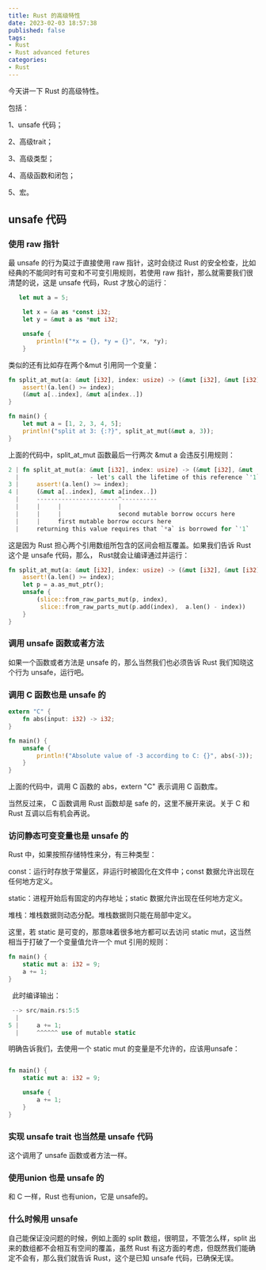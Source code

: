 ```yaml
---
title: Rust 的高级特性
date: 2023-02-03 18:57:38
published: false
tags:
- Rust
- Rust advanced fetures
categories:
- Rust
---
```


今天讲一下 Rust 的高级特性。

包括：

1、unsafe 代码；

2、高级trait；

3、高级类型；

4、高级函数和闭包；

5、宏。

<!--more-->

## unsafe 代码

### 使用 raw 指针

最 unsafe 的行为莫过于直接使用 raw 指针，这时会绕过 Rust 的安全检查，比如经典的不能同时有可变和不可变引用规则，若使用 raw 指针，那么就需要我们很清楚的说，这是 unsafe 代码，Rust 才放心的运行：

```rust
   let mut a = 5;

    let x = &a as *const i32;
    let y = &mut a as *mut i32;

    unsafe {
        println!("*x = {}, *y = {}", *x, *y);
    }
```

类似的还有比如存在两个&mut 引用同一个变量：

```rust
fn split_at_mut(a: &mut [i32], index: usize) -> (&mut [i32], &mut [i32]) {
    assert!(a.len() >= index);
    (&mut a[..index], &mut a[index..])
}

fn main() {
    let mut a = [1, 2, 3, 4, 5];
    println!("split at 3: {:?}", split_at_mut(&mut a, 3));
}
```

上面的代码中，split_at_mut 函数最后一行两次 &mut a 会违反引用规则：

```rust
2 | fn split_at_mut(a: &mut [i32], index: usize) -> (&mut [i32], &mut [i32]) {
  |                    - let's call the lifetime of this reference `'1`
3 |     assert!(a.len() >= index);
4 |     (&mut a[..index], &mut a[index..])
  |     -----------------------^----------
  |     |     |                |
  |     |     |                second mutable borrow occurs here
  |     |     first mutable borrow occurs here
  |     returning this value requires that `*a` is borrowed for `'1`
```

这是因为 Rust 担心两个引用数组所包含的区间会相互覆盖。如果我们告诉 Rust 这个是 unsafe 代码，那么， Rust就会让编译通过并运行：

```rust
fn split_at_mut(a: &mut [i32], index: usize) -> (&mut [i32], &mut [i32]) {
    assert!(a.len() >= index);
    let p = a.as_mut_ptr();
    unsafe {
        (slice::from_raw_parts_mut(p, index),
         slice::from_raw_parts_mut(p.add(index),  a.len() - index))
    }
}
```



### 调用 unsafe 函数或者方法

如果一个函数或者方法是 unsafe 的，那么当然我们也必须告诉 Rust 我们知晓这个行为 unsafe，运行吧。



### 调用 C 函数也是 unsafe 的

```rust
extern "C" {
    fn abs(input: i32) -> i32;
}

fn main() {
    unsafe {
        println!("Absolute value of -3 according to C: {}", abs(-3));
    }
}
```

上面的代码中，调用 C 函数的 abs，extern "C" 表示调用 C 函数库。

当然反过来， C 函数调用 Rust 函数却是 safe 的，这里不展开来说。关于 C 和 Rust 互调以后有机会再说。



### 访问静态可变变量也是 unsafe 的

Rust 中，如果按照存储特性来分，有三种类型：

const：运行时存放于常量区，非运行时被固化在文件中；const 数据允许出现在任何地方定义。

static：进程开始后有固定的内存地址；static 数据允许出现在任何地方定义。

堆栈：堆栈数据则动态分配。堆栈数据则只能在局部中定义。

这里，若 static 是可变的，那意味着很多地方都可以去访问 static mut，这当然相当于打破了一个变量值允许一个 mut 引用的规则：

```rust
fn main() {
    static mut a: i32 = 9;
    a += 1;
}
```

  此时编译输出：

```rust
 --> src/main.rs:5:5
  |
5 |     a += 1;
  |     ^^^^^^ use of mutable static
```

明确告诉我们，去使用一个 static mut 的变量是不允许的，应该用unsafe：

```rust

fn main() {
    static mut a: i32 = 9;

    unsafe {
        a += 1;
    }
}
```



### 实现 unsafe trait 也当然是 unsafe 代码

 这个调用了 unsafe 函数或者方法一样。



### 使用union 也是 unsafe 的

和 C 一样，Rust 也有union，它是 unsafe的。



### 什么时候用 unsafe

自己能保证没问题的时候，例如上面的 split 数组，很明显，不管怎么样，split 出来的数组都不会相互有空间的覆盖，虽然 Rust 有这方面的考虑，但既然我们能确定不会有，那么我们就告诉 Rust，这个是已知 unsafe 代码，已确保无误。

